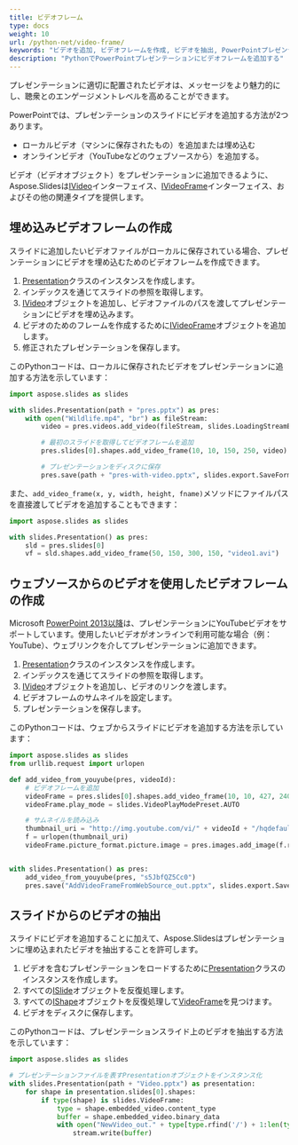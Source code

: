 ```yaml
---
title: ビデオフレーム
type: docs
weight: 10
url: /python-net/video-frame/
keywords: "ビデオを追加, ビデオフレームを作成, ビデオを抽出, PowerPointプレゼンテーション, Python, Aspose.Slides for Python via .NET"
description: "PythonでPowerPointプレゼンテーションにビデオフレームを追加する"
---
```


プレゼンテーションに適切に配置されたビデオは、メッセージをより魅力的にし、聴衆とのエンゲージメントレベルを高めることができます。

PowerPointでは、プレゼンテーションのスライドにビデオを追加する方法が2つあります。

* ローカルビデオ（マシンに保存されたもの）を追加または埋め込む
* オンラインビデオ（YouTubeなどのウェブソースから）を追加する。

ビデオ（ビデオオブジェクト）をプレゼンテーションに追加できるように、Aspose.Slidesは[IVideo](https://reference.aspose.com/slides/python-net/aspose.slides/ivideo/)インターフェイス、[IVideoFrame](https://reference.aspose.com/slides/python-net/aspose.slides/ivideoframe/)インターフェイス、およびその他の関連タイプを提供します。

## **埋め込みビデオフレームの作成**

スライドに追加したいビデオファイルがローカルに保存されている場合、プレゼンテーションにビデオを埋め込むためのビデオフレームを作成できます。

1. [Presentation](https://reference.aspose.com/slides/python-net/aspose.slides/presentation/)クラスのインスタンスを作成します。
1. インデックスを通じてスライドの参照を取得します。
1. [IVideo](https://reference.aspose.com/slides/python-net/aspose.slides/ivideo/)オブジェクトを追加し、ビデオファイルのパスを渡してプレゼンテーションにビデオを埋め込みます。
1. ビデオのためのフレームを作成するために[IVideoFrame](https://reference.aspose.com/slides/python-net/aspose.slides/ivideoframe/)オブジェクトを追加します。
1. 修正されたプレゼンテーションを保存します。

このPythonコードは、ローカルに保存されたビデオをプレゼンテーションに追加する方法を示しています：

```python
import aspose.slides as slides

with slides.Presentation(path + "pres.pptx") as pres:
    with open("Wildlife.mp4", "br") as fileStream:
        video = pres.videos.add_video(fileStream, slides.LoadingStreamBehavior.KEEP_LOCKED)

        # 最初のスライドを取得してビデオフレームを追加
        pres.slides[0].shapes.add_video_frame(10, 10, 150, 250, video)

        # プレゼンテーションをディスクに保存
        pres.save(path + "pres-with-video.pptx", slides.export.SaveFormat.PPTX)
```

また、`add_video_frame(x, y, width, height, fname)`メソッドにファイルパスを直接渡してビデオを追加することもできます：

``` python
import aspose.slides as slides

with slides.Presentation() as pres:
    sld = pres.slides[0]
    vf = sld.shapes.add_video_frame(50, 150, 300, 150, "video1.avi")
```


## **ウェブソースからのビデオを使用したビデオフレームの作成**

Microsoft [PowerPoint 2013以降](https://support.microsoft.com/en-us/office/versions-of-powerpoint-that-support-online-videos-2a0e184d-af50-4da9-b530-e4355ac436a9?ui=en-us&rs=en-us&ad=us)は、プレゼンテーションにYouTubeビデオをサポートしています。使用したいビデオがオンラインで利用可能な場合（例：YouTube）、ウェブリンクを介してプレゼンテーションに追加できます。

1. [Presentation](https://reference.aspose.com/slides/python-net/aspose.slides/presentation/)クラスのインスタンスを作成します。
1. インデックスを通じてスライドの参照を取得します。
1. [IVideo](https://reference.aspose.com/slides/python-net/aspose.slides/ivideo/)オブジェクトを追加し、ビデオのリンクを渡します。
1. ビデオフレームのサムネイルを設定します。
1. プレゼンテーションを保存します。

このPythonコードは、ウェブからスライドにビデオを追加する方法を示しています：

```python
import aspose.slides as slides
from urllib.request import urlopen

def add_video_from_youyube(pres, videoId):
    # ビデオフレームを追加
    videoFrame = pres.slides[0].shapes.add_video_frame(10, 10, 427, 240, "https://www.youtube.com/embed/" + videoId)
    videoFrame.play_mode = slides.VideoPlayModePreset.AUTO

    # サムネイルを読み込み
    thumbnail_uri = "http://img.youtube.com/vi/" + videoId + "/hqdefault.jpg"
    f = urlopen(thumbnail_uri)
    videoFrame.picture_format.picture.image = pres.images.add_image(f.read())


with slides.Presentation() as pres:
    add_video_from_youyube(pres, "s5JbfQZ5Cc0")
    pres.save("AddVideoFrameFromWebSource_out.pptx", slides.export.SaveFormat.PPTX)
```

## **スライドからのビデオの抽出**

スライドにビデオを追加することに加えて、Aspose.Slidesはプレゼンテーションに埋め込まれたビデオを抽出することを許可します。

1. ビデオを含むプレゼンテーションをロードするために[Presentation](https://reference.aspose.com/slides/python-net/aspose.slides/presentation/)クラスのインスタンスを作成します。
2. すべての[ISlide](https://reference.aspose.com/slides/python-net/aspose.slides/islide/)オブジェクトを反復処理します。
3. すべての[IShape](https://reference.aspose.com/slides/python-net/aspose.slides/ishape/)オブジェクトを反復処理して[VideoFrame](https://reference.aspose.com/slides/python-net/aspose.slides/videoframe/)を見つけます。
4. ビデオをディスクに保存します。

このPythonコードは、プレゼンテーションスライド上のビデオを抽出する方法を示しています：

```python
import aspose.slides as slides

# プレゼンテーションファイルを表すPresentationオブジェクトをインスタンス化
with slides.Presentation(path + "Video.pptx") as presentation:
    for shape in presentation.slides[0].shapes:
        if type(shape) is slides.VideoFrame:
            type = shape.embedded_video.content_type
            buffer = shape.embedded_video.binary_data
            with open("NewVideo_out." + type[type.rfind('/') + 1:len(type)], "wb") as stream:
                stream.write(buffer)
```